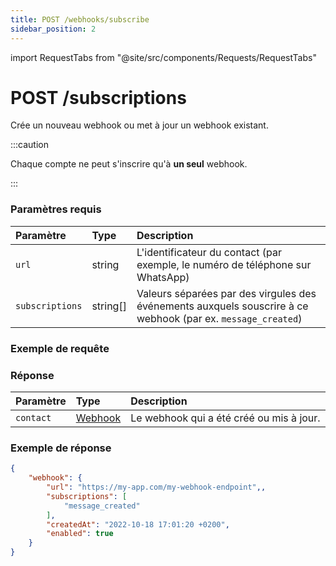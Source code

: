 ```yaml
---
title: POST /webhooks/subscribe
sidebar_position: 2
---
```


import RequestTabs from "@site/src/components/Requests/RequestTabs"

# POST /subscriptions

Crée un nouveau webhook ou met à jour un webhook existant.

:::caution

Chaque compte ne peut s'inscrire qu'à **un seul** webhook.

:::

### Paramètres requis

| Paramètre       | Type     | Description                                                                                |
| :-------------- | :------- | :----------------------------------------------------------------------------------------- |
| `url`           | string   | L'identificateur du contact (par exemple, le numéro de téléphone sur WhatsApp)             |
| `subscriptions` | string[] | Valeurs séparées par des virgules des événements auxquels souscrire à ce webhook (par ex. `message_created`) |

### Exemple de requête

<RequestTabs endpoint='webhooks_api' request="post_webhooks_subscribe"/>

### Réponse

| Paramètre  | Type                                           | Description                                    |
| :--------- | :--------------------------------------------- | :--------------------------------------------- |
| `contact`  | [Webhook](/api/reference/object_types/webhook) | Le webhook qui a été créé ou mis à jour.        |

### Exemple de réponse

```json title=response.json
{
    "webhook": {
        "url": "https://my-app.com/my-webhook-endpoint",,
        "subscriptions": [
            "message_created"
        ],
        "createdAt": "2022-10-18 17:01:20 +0200",
        "enabled": true
    }
}
```